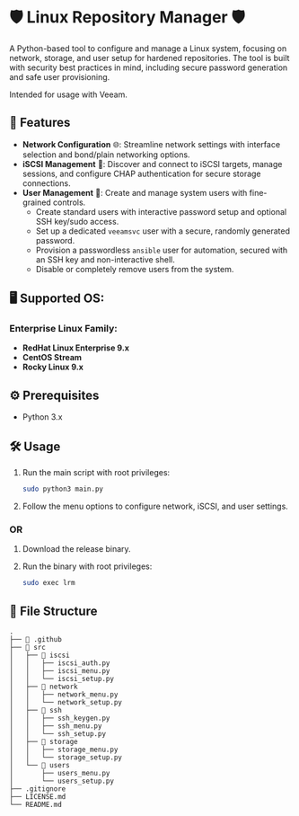 # 🛡️  Linux Repository Manager 🛡️

A Python-based tool to configure and manage a Linux system, focusing on network, storage, and user setup for hardened repositories. The tool is built with security best practices in mind, including secure password generation and safe user provisioning.

Intended for usage with Veeam.

## 🚀 Features

*   **Network Configuration** 🌐: Streamline network settings with interface selection and bond/plain networking options.
*   **iSCSI Management** 🎯: Discover and connect to iSCSI targets, manage sessions, and configure CHAP authentication for secure storage connections.
*   **User Management** 👤: Create and manage system users with fine-grained controls.
    *   Create standard users with interactive password setup and optional SSH key/sudo access.
    *   Set up a dedicated `veeamsvc` user with a secure, randomly generated password.
    *   Provision a passwordless `ansible` user for automation, secured with an SSH key and non-interactive shell.
    *   Disable or completely remove users from the system.

## 🖥️ Supported OS:

### Enterprise Linux Family:
*   **RedHat Linux Enterprise 9.x**
*   **CentOS Stream**
*   **Rocky Linux 9.x**


## ⚙️  Prerequisites

*   Python 3.x

## 🛠️  Usage

1.  Run the main script with root privileges:

    ```bash
    sudo python3 main.py
    ```

2.  Follow the menu options to configure network, iSCSI, and user settings.

###    OR

1.  Download the release binary.

2.  Run the binary with root privileges:

    ```bash
    sudo exec lrm
    ```

## 📂 File Structure

```
.
├── 📂 .github
├── 📂 src
│   ├── 📂 iscsi
│   │   ├── iscsi_auth.py
│   │   ├── iscsi_menu.py
│   │   └── iscsi_setup.py
│   ├── 📂 network
│   │   ├── network_menu.py
│   │   └── network_setup.py
│   ├── 📂 ssh
│   │   ├── ssh_keygen.py
│   │   ├── ssh_menu.py
│   │   └── ssh_setup.py
│   ├── 📂 storage
│   │   ├── storage_menu.py
│   │   └── storage_setup.py
│   └── 📂 users
│       ├── users_menu.py
│       └── users_setup.py
├── .gitignore
├── LICENSE.md
└── README.md
```
